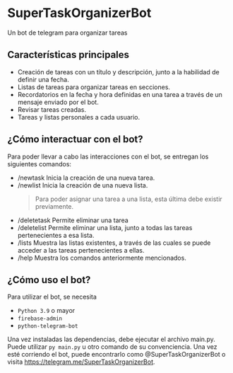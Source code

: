 # SuperTaskOrganizerBot

Un bot de telegram para organizar tareas

## Características principales

- Creación de tareas con un título y descripción, junto a la habilidad de definir una fecha.
- Listas de tareas para organizar tareas en secciones.
- Recordatorios en la fecha y hora definidas en una tarea a través de un mensaje enviado por el bot.
- Revisar tareas creadas.
- Tareas y listas personales a cada usuario.

## ¿Cómo interactuar con el bot?

Para poder llevar a cabo las interacciones con el bot, se entregan los siguientes comandos:

- /newtask Inicia la creación de una nueva tarea.
- /newlist Inicia la creación de una nueva lista.
  > Para poder asignar una tarea a una lista, esta última debe existir previamente.
- /deletetask Permite eliminar una tarea
- /deletelist Permite eliminar una lista, junto a todas las tareas pertenecientes a esa lista. 
- /lists Muestra las listas existentes, a través de las cuales se puede acceder a las tareas pertenecientes a ellas.
- /help Muestra los comandos anteriormente mencionados.

## ¿Cómo uso el bot?

Para utilizar el bot, se necesita
- `Python 3.9` o mayor
- `firebase-admin`
- `python-telegram-bot`

Una vez instaladas las dependencias, debe ejecutar el archivo main.py. Puede utilizar `py main.py` u otro comando de su convenciencia.
Una vez esté corriendo el bot, puede encontrarlo como @SuperTaskOrganizerBot o visita https://telegram.me/SuperTaskOrganizerBot.
